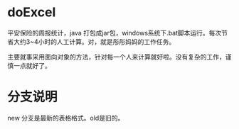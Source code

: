 # doExcel

平安保险的周报统计，java 打包成jar包，windows系统下.bat脚本运行。每次节省大约3~4小时的人工计算。对，就是彤彤妈妈的工作任务。

主要就事采用面向对象的方法，针对每一个人来计算就好啦。没有复杂的工作，谨慎一点就好了。

# 分支说明

new 分支是最新的表格格式。old是旧的。 

